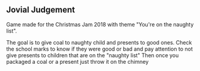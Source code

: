 ## Jovial Judgement

Game made for the Christmas Jam 2018 with theme
"You're on the naughty list".

The goal is to give coal to naughty child and presents to good ones.
Check the school marks to know if they were good or bad and pay attention to not give presents to children that are on the "naughty list" 
Then once you packaged a coal or a present just throw it on the chimney
